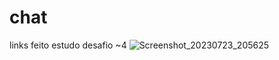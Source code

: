 # chat
links feito estudo desafio ~4
![Screenshot_20230723_205625](https://github.com/CristianoFranca1976/chat/assets/135919856/6a4351a1-f66c-4773-bfbf-1394f1061386)
